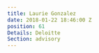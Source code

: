 ```yaml
---
title: Laurie Gonzalez
date: 2018-01-22 18:46:00 Z
position: 61
Details: Deloitte
Section: advisory
---
```


